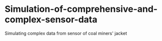 # Simulation-of-comprehensive-and-complex-sensor-data
Simulating complex data from sensor of coal miners' jacket 
